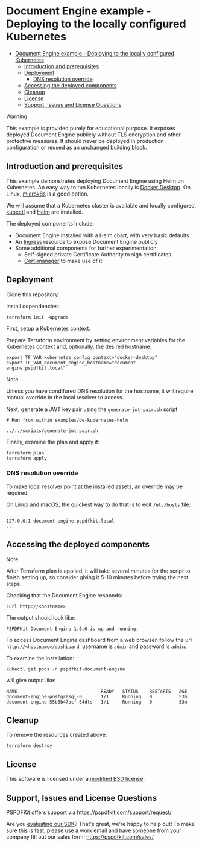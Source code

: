 # Document Engine example - Deploying to the locally configured Kubernetes

- [Document Engine example - Deploying to the locally configured Kubernetes](#document-engine-example---deploying-to-the-locally-configured-kubernetes)
  - [Introduction and prerequisites](#introduction-and-prerequisites)
  - [Deployment](#deployment)
    - [DNS resolution override](#dns-resolution-override)
  - [Accessing the deployed components](#accessing-the-deployed-components)
  - [Cleanup](#cleanup)
  - [License](#license)
  - [Support, Issues and License Questions](#support-issues-and-license-questions)

> [!WARNING]
> This example is provided purely for educational purpose. 
> It exposes deployed Document Engine publicly without TLS encryption and other protective measures. 
> It should never be deployed in production configuration or reused as an unchanged building block. 

## Introduction and prerequisites

This example demonstrates deploying Document Engine using Helm on Kubernetes. An easy way to run Kubernetes locally is [Docker Desktop](https://docs.docker.com/desktop/kubernetes/). On Linux, [microk8s](https://microk8s.io/) is a good option.

We will assume that a Kubernetes cluster is available and locally configured, 
[kubectl](https://kubernetes.io/docs/tasks/tools/install-kubectl-linux/) and [Helm](https://helm.sh/docs/intro/install/) are installed.

The deployed components include:

* Document Engine installed with a Helm chart, with very basic defaults
* An [Ingress](https://kubernetes.io/docs/concepts/services-networking/ingress/) resource to expose Document Engine publicly
* Some additional components for further experimentation:
  * Self-signed private Certificate Authority to sign certificates
  * [Cert-manager](https://cert-manager.io/) to make use of it

## Deployment

Clone this repository.

Install dependencies:

```shell
terraform init -upgrade
```

First, setup a [Kubernetes context](https://kubernetes.io/docs/tasks/access-application-cluster/configure-access-multiple-clusters/). 

Prepare Terraform environment by setting environment variables for the Kubernetes context and, optionally, the desired hostname:

```shell
export TF_VAR_kubernetes_config_context="docker-desktop"
export TF_VAR_document_engine_hostname="document-engine.pspdfkit.local"
```

> [!NOTE]
> Unless you have condifured DNS resolution for the hostname, it will require manual override in the local resolver to access.

Next, generate a JWT key pair using the `generate-jwt-pair.sh` script

```shell
# Run from within examples/de-kubernetes-helm

../../scripts/generate-jwt-pair.sh
```

Finally, examine the plan and apply it:

```shell
terraform plan
terraform apply
```

### DNS resolution override

To make local resolver point at the installed assets, an override may be required. 

On Linux and macOS, the quickest way to do that is to edit `/etc/hosts` file:

```
...
127.0.0.1 document-engine.pspdfkit.local
...
```

## Accessing the deployed components

> [!NOTE]
> After Terraform plan is applied, it will take several minutes for the script to finish setting up, 
> so consider giving it 5-10 minutes before trying the next steps. 

Checking that the Document Engine responds:

```shell
curl http://<hostname>
```

The output should look like:

```
PSPDFKit Document Engine 1.0.0 is up and running.
```

To access Document Engine dashboard from a web browser, follow the url `http://<hostname>/dashboard`, username is `admin` and password is `admin`.

To examine the installation: 

```shell
kubectl get pods -n pspdfkit-document-engine
```

will give output like: 

```
NAME                               READY   STATUS    RESTARTS   AGE
document-engine-postgresql-0       1/1     Running   0          53m
document-engine-55b6b47bcf-64dts   1/1     Running   0          53m
```

## Cleanup

To remove the resources created above: 

```shell
terraform destroy
```

## License

This software is licensed under a [modified BSD license](LICENSE).

## Support, Issues and License Questions

PSPDFKit offers support via https://pspdfkit.com/support/request/

Are you [evaluating our SDK](https://pspdfkit.com/try/)? That's great, we're happy to help out! To make sure this is fast, please use a work email and have someone from your company fill out our sales form: https://pspdfkit.com/sales/

